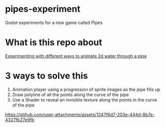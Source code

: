# pipes-experiment
Godot experiments for a new game called Pipes

# What is this repo about
[Experimenting with different ways to animate 2d water through a pipe](https://forum.godotengine.org/t/ideas-for-animating-water-flowing-through-pipes/112876)

# 3 ways to solve this
1. Animation player using a progression of sprite images as the pipe fills up
2. Draw polyline of all the points along the curve of the pipe
3. Use a Shader to reveal an invisible texture along the points in the curve of the pipe


https://github.com/user-attachments/assets/1247f6d7-203e-444d-8b7e-4327fb27e9fb



